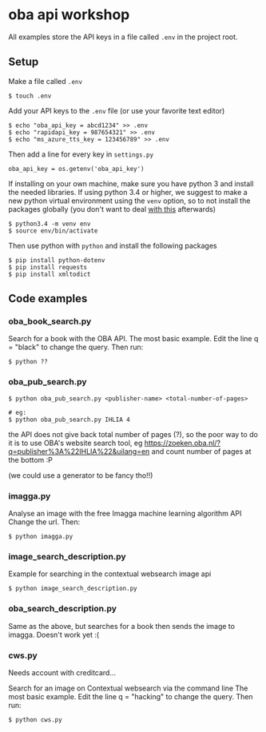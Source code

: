 oba api workshop
================

All examples store the API keys in a file called `.env` in the project root.

## Setup

Make a file called `.env`

```
$ touch .env
```

Add your API keys to the `.env` file (or use your favorite text editor)

```
$ echo "oba_api_key = abcd1234" >> .env
$ echo "rapidapi_key = 987654321" >> .env
$ echo "ms_azure_tts_key = 123456789" >> .env
```

Then add a line for every key in `settings.py`

```
oba_api_key = os.getenv('oba_api_key')
```

If installing on your own machine, make sure you have python 3 and install the needed libraries. If using python 3.4 or higher, we suggest to make a new python virtual environment using the `venv` option, so to not install the packages globally (you don't want to deal [with this](https://xkcd.com/1987/) afterwards)

```
$ python3.4 -m venv env
$ source env/bin/activate
```

Then use python with `python` and install the following packages

```
$ pip install python-dotenv
$ pip install requests
$ pip install xmltodict
```

## Code examples

### oba_book_search.py

Search for a book with the OBA API.
The most basic example. Edit the line q = "black" to change the query.
Then run:

```
$ python ??
```

### oba_pub_search.py


```
$ python oba_pub_search.py <publisher-name> <total-number-of-pages>

# eg:
$ python oba_pub_search.py IHLIA 4
```

the API does not give back total number of pages (?), so the poor way to do it is to use OBA's website search tool, eg <https://zoeken.oba.nl/?q=publisher%3A%22IHLIA%22&uilang=en> and count number of pages at the bottom :P

(we could use a generator to be fancy tho!!)

### imagga.py

Analyse an image with the free Imagga machine learning algorithm API
Change the url. Then:

```
$ python imagga.py
```

### image_search_description.py

Example for searching in the contextual websearch image api

```
$ python image_search_description.py
```

### oba_search_description.py

Same as the above, but searches for a book then sends the image to imagga.
Doesn't work yet :(

### cws.py

Needs account with creditcard...

Search for an image on Contextual websearch via the command line
The most basic example. Edit the line q = "hacking" to change the query.
Then run:

```
$ python cws.py
```
